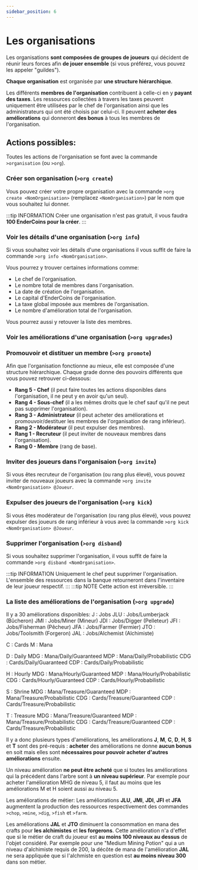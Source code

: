 ```yaml
---
sidebar_position: 6
---
```


# Les organisations

Les organisations **sont composées de groupes de joueurs** qui décident de réunir leurs forces afin **de jouer ensemble** (si vous préférez, vous pouvez les appeler "guildes").

**Chaque organisation** est organisée par **une structure hiérarchique**.

Les différents **membres de l'organisation** contribuent à celle-ci en y **payant des taxes**. Les ressources collectées à travers les taxes peuvent uniquement être utilisées par le chef de l'organisation ainsi que les administrateurs qui ont été choisis par celui-ci. Il peuvent **acheter des améliorations** qui donneront **des bonus** à tous les membres de l'organisation.

## Actions possibles:
Toutes les actions de l'organisation se font avec la commande `>organisation` (ou `>org`).

### Créer son organisation (`>org create`)
Vous pouvez créer votre propre organisation avec la commande `>org create <NomOrganisation>` (remplacez `<NomOrganisation>`) par le nom que vous souhaitez lui donner.

:::tip INFORMATION
Créer une organisation n'est pas gratuit, il vous faudra **100 EnderCoins pour la créer**.
:::

### Voir les détails d'une organisation (`>org info`)
Si vous souhaitez voir les détails d'une organisations il vous suffit de faire la commande `>org info <NomOrganisation>`.

Vous pourrez y trouver certaines informations comme:

- Le chef de l'organisation.
- Le nombre total de membres dans l'organisation.
- La date de création de l'organisation.
- Le capital d'EnderCoins de l'organisation.
- La taxe global imposée aux membres de l'organisation.
- Le nombre d'amélioration total de l'organisation.

Vous pourrez aussi y retouver la liste des membres.

<!-- ![organization_command_info.png](static/img/organization_command_info.png) -->

### Voir les améliorations d'une organisation (`>org upgrades`)

### Promouvoir et distituer un membre (`>org promote`)
Afin que l'organisation fonctionne au mieux, elle est composée d'une structure hiérarchique. Chaque grade donne des pouvoirs différents que vous pouvez retrouver ci-dessous:

- **Rang 5 - Chef** (il peut faire toutes les actions disponibles dans l'organisation, il ne peut y en avoir qu'un seul).
- **Rang 4 - Sous-chef** (il a les mêmes droits que le chef sauf qu'il ne peut pas supprimer l'organisation).
- **Rang 3 - Administrateur** (il peut acheter des améliorations et promouvoir/destituer les membres de l'organisation de rang inférieur).
- **Rang 2 - Modérateur** (il peut expulser des membres).
- **Rang 1 - Recruteur** (il peut inviter de nouveaux membres dans l'organisation).
- **Rang 0 - Membre** (rang de base).

### Inviter des joueurs dans l'organisaion (`>org invite`)
Si vous êtes recruteur de l'organisation (ou rang plus élevé), vous pouvez inviter de nouveaux joueurs avec la commande `>org invite <NomOrganisation> @Joueur`.

### Expulser des joueurs de l'organisation (`>org kick`)
Si vous êtes modérateur de l'organisation (ou rang plus élevé), vous pouvez expulser des joueurs de rang inférieur à vous avec la commande `>org kick <NomOrganisation> @Joueur`.


### Supprimer l'organisation (`>org disband`)
Si vous souhaitez supprimer l'organisation, il vous suffit de faire la commande `>org disband <NomOrganisation>`.

:::tip INFORMATION
Uniquement le chef peut supprimer l'organisation. L'ensemble des ressources dans la banque retourneront dans l'inventaire de leur joueur respectif. 
:::
:::tip NOTE
Cette action est irréversible.
:::

### La liste des améliorations de l'organisation (`>org upgrade`)
Il y a 30 améliorations disponibles:
J : Jobs
JLU : Jobs/Lumberjack (Bûcheron)
JMI : Jobs/Miner (Mineur)
JDI : Jobs/Digger (Pelleteur)
JFI : Jobs/Fisherman (Pêcheur)
JFA : Jobs/Farmer (Fermier)
JTO : Jobs/Toolsmith (Forgeron)
JAL : Jobs/Alchemist (Alchimiste)

C : Cards
M : Mana

D : Daily
MDG : Mana/Daily/Guaranteed
MDP : Mana/Daily/Probabilistic
CDG : Cards/Daily/Guaranteed
CDP : Cards/Daily/Probabilistic

H : Hourly
MDG : Mana/Hourly/Guaranteed
MDP : Mana/Hourly/Probabilistic
CDG : Cards/Hourly/Guaranteed
CDP : Cards/Hourly/Probabilistic

S : Shrine
MDG : Mana/Treasure/Guaranteed
MDP : Mana/Treasure/Probabilistic
CDG : Cards/Treasure/Guaranteed
CDP : Cards/Treasure/Probabilistic

T : Treasure
MDG : Mana/Treasure/Guaranteed
MDP : Mana/Treasure/Probabilistic
CDG : Cards/Treasure/Guaranteed
CDP : Cards/Treasure/Probabilistic

Il y a donc plusieurs types d'améliorations, les améliorations **J**, **M**, **C**, **D**, **H**, **S** et **T** sont des pré-requis : **acheter** des améliorations ne donne **aucun bonus** en soit mais elles sont **nécessaires pour pouvoir acheter d'autres améliorations** ensuite.

Un niveau amélioration **ne peut être acheté** que si toutes les améliorations qui la précédent dans l'arbre sont à **un niveau supérieur**. Par exemple pour acheter l'amélioration MHG de niveau 5, il faut au moins que les améliorations M et H soient aussi au niveau 5.

Les améliorations de métier:
Les améliorations **JLU**, **JMI**, **JDI**, **JFI** et **JFA** augmentent la production des ressources respectivement des commandes `>chop`, `>mine`, `>dig`, `>fish` et `>farm`.

Les améliorations **JAL** et **JTO** diminuent la consommation en mana des crafts pour **les alchimistes** et **les forgerons**. Cette amélioration n'a d'effet que si le métier de craft du joueur est **au moins 100 niveaux au dessus** de l'objet considéré.
Par exemple pour une "Medium Mining Potion" qui a un niveau d'alchimiste requis de 200, la décôte de mana de l'amélioration **JAL** ne sera appliquée que si l'alchmiste en question est **au moins niveau 300** dans son métier.